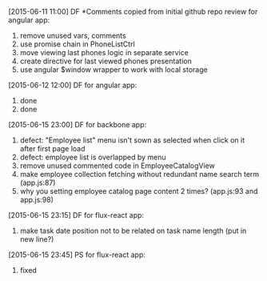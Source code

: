 [2015-06-11 11:00] DF
*Comments copied from initial github repo review
for angular app:
1. remove unused vars, comments
2. use promise chain in PhoneListCtrl
3. move viewing last phones logic in separate service
5. create directive for last viewed phones presentation
4. use angular $window wrapper to work with local storage

[2015-06-12 12:00] DF
for angular app:
1. done
3. done

[2015-06-15 23:00] DF
for backbone app:
1. defect: "Employee list" menu isn't sown as selected when click on it after first page load
2. defect: employee list is overlapped by menu
3. remove unused commented code in EmployeeCatalogView
4. make employee collection fetching without redundant name search term (app.js:87)
5. why you setting employee catalog page content 2 times? (app.js:93 and app.js:98)

[2015-06-15 23:15] DF
for flux-react app:
1. make task date position not to be related on task name length (put in new line?)

[2015-06-15 23:45] PS
for flux-react app:
1. fixed